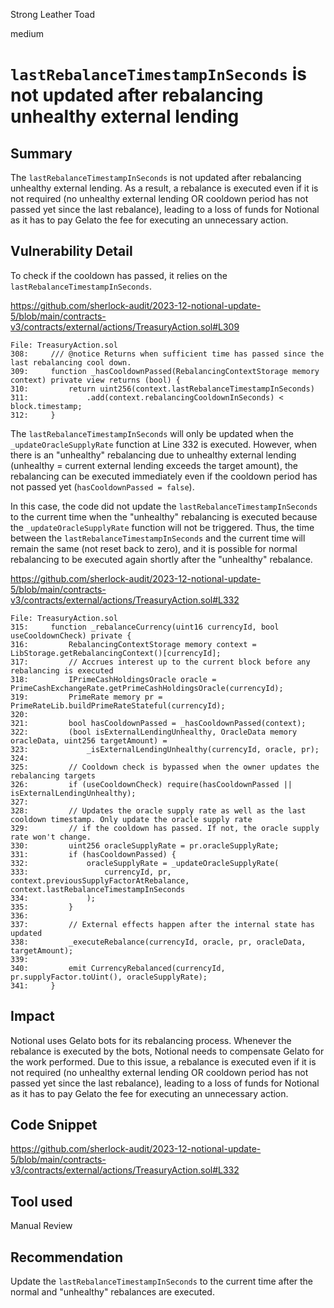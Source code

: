 Strong Leather Toad

medium

# `lastRebalanceTimestampInSeconds` is not updated after rebalancing unhealthy external lending

## Summary

The `lastRebalanceTimestampInSeconds` is not updated after rebalancing unhealthy external lending. As a result, a rebalance is executed even if it is not required (no unhealthy external lending OR cooldown period has not passed yet since the last rebalance), leading to a loss of funds for Notional as it has to pay Gelato the fee for executing an unnecessary action.

## Vulnerability Detail

To check if the cooldown has passed, it relies on the `lastRebalanceTimestampInSeconds`.

https://github.com/sherlock-audit/2023-12-notional-update-5/blob/main/contracts-v3/contracts/external/actions/TreasuryAction.sol#L309

```solidity
File: TreasuryAction.sol
308:     /// @notice Returns when sufficient time has passed since the last rebalancing cool down.
309:     function _hasCooldownPassed(RebalancingContextStorage memory context) private view returns (bool) {
310:         return uint256(context.lastRebalanceTimestampInSeconds)
311:             .add(context.rebalancingCooldownInSeconds) < block.timestamp;
312:     }
```

The `lastRebalanceTimestampInSeconds` will only be updated when the `_updateOracleSupplyRate` function at Line 332 is executed. However, when there is an "unhealthy" rebalancing due to unhealthy external lending (unhealthy = current external lending exceeds the target amount), the rebalancing can be executed immediately even if the cooldown period has not passed yet (`hasCooldownPassed = false`).

In this case, the code did not update the `lastRebalanceTimestampInSeconds` to the current time when the "unhealthy" rebalancing is executed because the `_updateOracleSupplyRate` function will not be triggered. Thus, the time between the `lastRebalanceTimestampInSeconds` and the current time will remain the same (not reset back to zero), and it is possible for normal rebalancing to be executed again shortly after the "unhealthy" rebalance.

https://github.com/sherlock-audit/2023-12-notional-update-5/blob/main/contracts-v3/contracts/external/actions/TreasuryAction.sol#L332

```solidity
File: TreasuryAction.sol
315:     function _rebalanceCurrency(uint16 currencyId, bool useCooldownCheck) private { 
316:         RebalancingContextStorage memory context = LibStorage.getRebalancingContext()[currencyId]; 
317:         // Accrues interest up to the current block before any rebalancing is executed
318:         IPrimeCashHoldingsOracle oracle = PrimeCashExchangeRate.getPrimeCashHoldingsOracle(currencyId); 
319:         PrimeRate memory pr = PrimeRateLib.buildPrimeRateStateful(currencyId); 
320: 
321:         bool hasCooldownPassed = _hasCooldownPassed(context); 
322:         (bool isExternalLendingUnhealthy, OracleData memory oracleData, uint256 targetAmount) = 
323:             _isExternalLendingUnhealthy(currencyId, oracle, pr); 
324: 
325:         // Cooldown check is bypassed when the owner updates the rebalancing targets
326:         if (useCooldownCheck) require(hasCooldownPassed || isExternalLendingUnhealthy); 
327: 
328:         // Updates the oracle supply rate as well as the last cooldown timestamp. Only update the oracle supply rate
329:         // if the cooldown has passed. If not, the oracle supply rate won't change.
330:         uint256 oracleSupplyRate = pr.oracleSupplyRate; 
331:         if (hasCooldownPassed) {
332:             oracleSupplyRate = _updateOracleSupplyRate(
333:                 currencyId, pr, context.previousSupplyFactorAtRebalance, context.lastRebalanceTimestampInSeconds
334:             );
335:         } 
336: 
337:         // External effects happen after the internal state has updated
338:         _executeRebalance(currencyId, oracle, pr, oracleData, targetAmount); 
339: 
340:         emit CurrencyRebalanced(currencyId, pr.supplyFactor.toUint(), oracleSupplyRate);
341:     }
```

## Impact

Notional uses Gelato bots for its rebalancing process. Whenever the rebalance is executed by the bots, Notional needs to compensate Gelato for the work performed. Due to this issue, a rebalance is executed even if it is not required (no unhealthy external lending OR cooldown period has not passed yet since the last rebalance), leading to a loss of funds for Notional as it has to pay Gelato the fee for executing an unnecessary action.

## Code Snippet

https://github.com/sherlock-audit/2023-12-notional-update-5/blob/main/contracts-v3/contracts/external/actions/TreasuryAction.sol#L332

## Tool used

Manual Review

## Recommendation

Update the `lastRebalanceTimestampInSeconds` to the current time after the normal and "unhealthy" rebalances are executed.